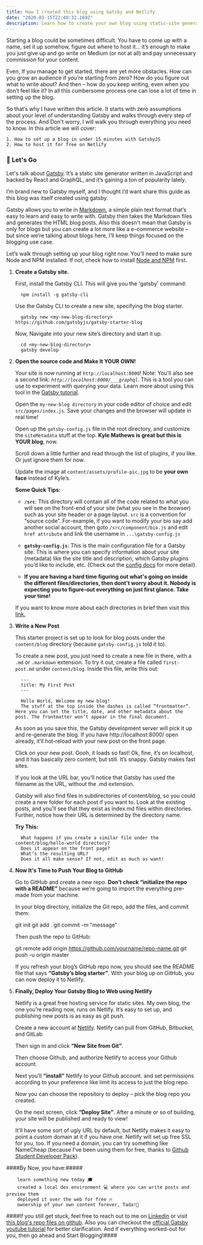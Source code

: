 ```yaml
---
title: How I created this blog using Gatsby and Netlify
date: "2020-03-15T22:40:32.169Z"
description: Learn how to create your own blog using static-site generator like Gatsby and deploy it with the help of Netlify.
---
```


Starting a blog could be sometimes difficult. You have to come up with a name, set it up somehow, figure out where to host it… it’s enough to make you just give up and go write on Medium (or not at all) and pay unnecessary commission for your content. 

Even, If you manage to get started, there are yet more obstacles. How can you grow an audience if you’re starting from zero? How do you figure out what to write about? And then – how do you keep writing, even when you don’t feel like it? In all this cumbersome process one can lose a lot of time in setting up the blog.

So that’s why I have written this article. It starts with zero assumptions about your level of understanding Gatsby and walks through every step of the process. And Don't worry, I will walk you through everything you need to know. In this article we will cover:

    1. How to set up a blog in under 15 minutes with GatsbyJS
    2. How to host it for free on Netlify

### 🚀 Let's Go

Let's talk about [Gatsby](https://www.gatsbyjs.org/). It’s a static site generator written in JavaScript and backed by React and GraphQL, and it’s gaining a ton of popularity lately.

I’m brand new to Gatsby myself, and I thought I’d want share this guide as this blog was itself created using gatsby.

Gatsby allows you to write in [Markdown](https://en.wikipedia.org/wiki/Markdown), a simple plain text format that’s easy to learn and easy to write with. Gatsby then takes the Markdown files and generates the HTML blog posts. Also this doesn't mean that Gatsby is only for blogs but you can create a lot more like a e-commerce website – but since we’re talking about blogs here, I’ll keep things focused on the blogging use case.

Let’s walk through setting up your blog right now. You’ll need to make sure Node and NPM installed. If not, check how to install [Node and NPM](https://nodejs.org/) first.

  1.  **Create a Gatsby site.**

      First, install the Gatsby CLI. This will give you the 'gatsby' command:

      ```shell
        npm install -g gatsby-cli
      ```
      Use the Gatsby CLI to create a new site, specifying the blog starter.

      ```shell
        gatsby new <my-new-blog-directory> https://github.com/gatsbyjs/gatsby-starter-blog
      ``` 
      Now, Navigate into your new site’s directory and start it up.

      ```shell
        cd <my-new-blog-directory>
        gatsby develop
      ```

  2.  **Open the source code and Make It YOUR OWN!**

      Your site is now running at `http://localhost:8000`!
      Note: You'll also see a second link: _`http://localhost:8000/___graphql`_. This is a tool you  can use to experiment with querying your data. Learn more about using this tool in the [Gatsby tutorial](https://www.gatsbyjs.org/tutorial/part-five/#introducing-graphiql).

      Open the `my-new-blog directory` in your code editor of choice and edit `src/pages/index.js`. Save your changes and the browser will update in real time!

      Open up the `gatsby-config.js` file in the root directory, and customize the `siteMetadata` stuff at the top. **Kyle Mathews is great but this is YOUR blog**, now.

      Scroll down a little further and read through the list of plugins, if you like. Or just ignore them for now.

      Update the image at `content/assets/profile-pic.jpg` to be **your own face** instead of Kyle’s.

      **Some Quick Tips:**

      - **`/src`**: This directory will contain all of the code related to what you will see on the front-end of your site (what you see in the browser) such as your site header or a page layout. `src` is a convention for “source code”. For-example, if you want to modify your bio say add another social account, then goto `/src/component/bio.js` and edit `href attribute` and link the username in `...\gatsby-config.js` 

      - **`gatsby-config.js`**: This is the main configuration file for a Gatsby site. This is where you can specify information about your site (metadata) like the site title and description, which Gatsby plugins you’d like to include, etc. (Check out the [config docs](https://www.gatsbyjs.org/docs/gatsby-config/) for more detail).

      - **If you are having a hard time figuring out what's going on inside the different files/directories, then dont't worry about it. Nobody is expecting you to figure-out everything on just first glance. Take your time!**

      If you want to know more about each directories in brief then visit this [link.](https://github.com/tarunv09/blog-demo/blob/master/README.md)


  3.  **Write a New Post**

      This starter project is set up to look for blog posts under the `content/blog` directory (because `gatsby-config.js` told it to).

      To create a new post, you just need to create a new file in there, with a `.md` or `.markdown` extension. To try it out, create a file called `first-post.md` under `content/blog`. Inside this file, write this out:

      ```shell
        ---
        title: My First Post
        ---

        Hello World, Welcome my new blog!
        The stuff at the top inside the dashes is called “frontmatter”. Here you can set the title, date, and other metadata about the post. The frontmatter won’t appear in the final document.
      ```

      As soon as you save this, the Gatsby development server will pick it up and re-generate the blog. If you have http://localhost:8000/ open already, it’ll hot-reload with your new post on the front page.

      Click on your new post. Oooh, it loads so fast! Ok, fine, it’s on localhost, and it has basically zero content, but still. It’s snappy. Gatsby makes fast sites.

      If you look at the URL bar, you’ll notice that Gatsby has used the filename as the URL, without the .md extension.

      Gatsby will also find files in subdirectories of content/blog, so you could create a new folder for each post if you want to. Look at the existing posts, and you’ll see that they exist as index.md files within directories. Further, notice how their URL is determined by the directory name.

      **Try This:**
      ```shell
        What happens if you create a similar file under the content/blog/hello-world directory?
        Does it appear on the front page? 
        What’s the resulting URL? 
        Does it all make sense? If not, edit as much as want!
      ```

  4. **Now It's Time to Push Your Blog to GitHub**

      Go to GitHub and create a new repo. **Don’t check “initialize the repo with a README”** because we’re going to import the everything pre-made from your machine.

      In your blog directory, initialize the Git repo, add the files, and commit them:

        git init
        git add .
        git commit -m "message"
        
      Then push the repo to GitHub:

        git remote add origin https://github.com/yourname/repo-name.git
        git push -u origin master
    
      If you refresh your blog’s GitHub repo now, you should see the README file that says **“Gatsby’s blog starter”**. With your blog up on GitHub, you can now deploy it to Netlify.

  5. **Finally, Deploy Your Gatsby Blog to Web using Netlify**

      
      Netlify is a great free hosting service for static sites. My own blog, the one you’re reading now, runs on Netlify. It’s easy to set up, and publishing new posts is as easy as git push.

      Create a new account at [Netlify](http://app.netlify.com/). Netlify can pull from GitHub, Bitbucket, and GitLab.

      Then sign in and click **“New Site from Git”**.

      Then choose Github, and authorize Netlify to access your Github account.

      Next you’ll **“install”** Netlify to your Github account. and set permissions according to your preference like limit its access to just the blog repo.

      Now you can choose the repository to deploy – pick the blog repo you created.

      On the next screen, click **“Deploy Site”**. After a minute or so of building, your site will be published and ready to view!

      It’ll have some sort of ugly URL by default, but Netlify makes it easy to point a custom domain at it if you have one. Netlify will set up free SSL for you, too. If you need a domain, you can try something like NameCheap (because I've been using them for free, thanks to [Github Student Developer Pack](https://education.github.com/pack)).

   ####By Now, you have:#####

        learn something new today 🎓  
        created a local dev environment 💻 where you can write posts and preview them
        deployed it over the web for free 🔥 
        ownership of your own content forever, Tada!🎉

   ####If you still get stuck, feel free to reach out to me on [Linkedin](https://in.linkedin.com/in/tarunv09) or visit [this blog's repo files on github](https://github.com/tarunv09/blog-demo). Also you can checkout the [official Gatsby youtube tutorial](https://www.youtube.com/watch?v=xJVHWhO9bJY) for better clarification. And if everything worked-out for you, then go ahead and Start Blogging!####